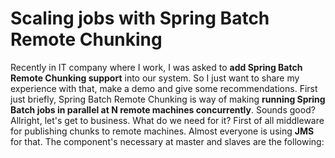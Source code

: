 # Scaling jobs with Spring Batch Remote Chunking #

Recently in IT company where I work, I was asked to **add Spring Batch Remote Chunking support** into our system. So I just want to share my experience with that, make a demo and give some recommendations. First just briefly, Spring Batch Remote Chunking is way of making **running Spring Batch jobs in parallel at N remote machines concurrently**. Sounds good? Allright, let's get to business. 
What do we need for it? First of all middleware for publishing chunks to remote machines. Almost everyone is using **JMS** for that. The component's necessary at master and slaves are the following:
